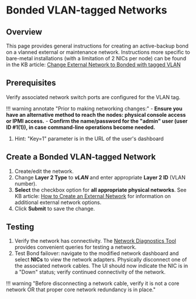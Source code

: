 
# Bonded VLAN-tagged Networks

## Overview

This page provides general instructions for creating an active-backup bond on a vlanned external or maintenance network. Instructions more specific to bare-metal installations (with a limitation of 2 NICs per node) can be found in the KB article: [Change External Network to Bonded with tagged VLAN](/knowledge-base/change-external-vlan-to-bonded)

## Prerequisites

Verify associated network switch ports are configured for the VLAN tag.

!!! warning annotate "Prior to making networking changes:"
    - **Ensure you have an alternative method to reach the nodes: physical console access or IPMI access.**
    - **Confirm the name/password for the "admin" user (user ID #1(1)), in case command-line operations become needed.**

1. Hint: "Key=1" parameter is in the URL of the user's dashboard

## Create a Bonded VLAN-tagged Network  

1. Create/edit the network.
2. Change **Layer 2 Type** to ***vLAN*** and enter appropriate **Layer 2 ID** (VLAN number).
3. **Select** the checkbox option for **all appropriate physical networks**.
See KB article: [How to Create an External Network](/knowledge-base/create-external-network) for information on additional external network options.
4. Click **Submit** to save the change.
  
## Testing

1. Verify the network has connectivity.  The [Network Diagnostics Tool](/product-guide/netdiagnostics) provides convenient queries for testing a network.
2. Test Bond failover: navigate to the modified network dashboard and select **NICs** to view the network adapters. Physically disconnect one of the associated network cables. The UI should now indicate the NIC is in a "Down" status; verify continued connectivity of the network.

!!! warning "Before disconnecting a network cable, verify it is not a core network OR that proper core network redundancy is in place."
